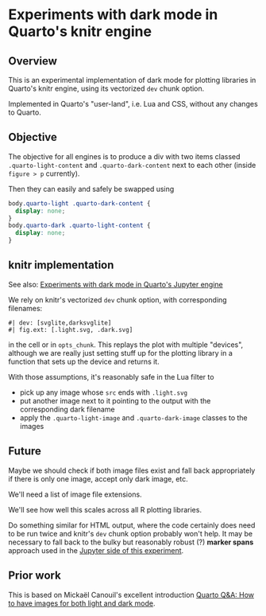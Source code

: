 # Experiments with dark mode in Quarto's knitr engine

## Overview

This is an experimental implementation of dark mode for plotting libraries in Quarto's knitr engine, using its vectorized `dev` chunk option.

Implemented in Quarto's "user-land", i.e. Lua and CSS, without any changes to Quarto.

## Objective

The objective for all engines is to produce a div with two items classed `.quarto-light-content` and `.quarto-dark-content` next to each other (inside `figure > p` currently).

Then they can easily and safely be swapped using

```css
body.quarto-light .quarto-dark-content {
  display: none;
}
body.quarto-dark .quarto-light-content {
  display: none;
}
```

## knitr implementation

See also: [Experiments with dark mode in Quarto's Jupyter engine](https://github.com/gordonwoodhull/dark-mode-experiments-jupyter)

We rely on knitr's vectorized `dev` chunk option, with corresponding filenames:

```
#| dev: [svglite,darksvglite]
#| fig.ext: [.light.svg, .dark.svg]
```

in the cell or in `opts_chunk`. This replays the plot with multiple "devices", although we are really just setting stuff up for the plotting library in a function that sets up the device and returns it.

With those assumptions, it's reasonably safe in the Lua filter to

- pick up any image whose `src` ends with `.light.svg`
- put another image next to it pointing to the output with the corresponding dark filename
- apply the `.quarto-light-image` and `.quarto-dark-image` classes to the images

## Future

Maybe we should check if both image files exist and fall back appropriately if there is only one image, accept only dark image, etc.

We'll need a list of image file extensions.

We'll see how well this scales across all R plotting libraries.

Do something similar for HTML output, where the code certainly does need to be run twice and knitr's `dev` chunk option probably won't help. It may be necessary to fall back to the bulky but reasonably robust (?) **marker spans** approach used in the [Jupyter side of this experiment](https://github.com/gordonwoodhull/dark-mode-experiments-jupyter).

## Prior work

This is based on Mickaël Canouil's excellent introduction [Quarto Q&A: How to have images for both light and dark mode](https://mickael.canouil.fr/posts/2023-05-30-quarto-light-dark/).
